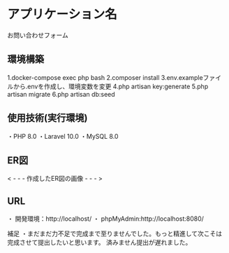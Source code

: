 # アプリケーション名
お問い合わせフォーム
## 環境構築
1.docker-compose exec php bash
2.composer install
3.env.exampleファイルから.envを作成し、環境変数を変更
4.php artisan key:generate
5.php artisan migrate
6.php artisan db:seed

## 使用技術(実行環境)
・PHP 8.0
・Laravel 10.0
・MySQL 8.0

## ER図
< - - - 作成したER図の画像 - - - >

## URL
・ 開発環境：http://localhost/
・ phpMyAdmin:http://localhost:8080/

補足
・まだまだ力不足で完成まで至りませんでした。もっと精進して次こそは完成させて提出したいと思います。
済みません提出が遅れました。
